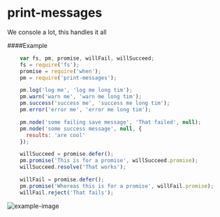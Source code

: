 print-messages
==============

We console a lot, this handles it all


####Example

```js
    var fs, pm, promise, willFail, willSucceed;
    fs = require('fs');
    promise = require('when');
    pm = require('print-messages');

    pm.log('log me', 'log me long tim');
    pm.warn('warn me', 'warn me long tim');
    pm.success('success me', 'success me long tim');
    pm.error('error me', 'error me long tim');

    pm.node('some failing save message', 'That failed', null);
    pm.node('some success message', null, {
      results: 'are cool'
    });

    willSucceed = promise.defer();
    pm.promise('This is for a promise', willSucceed.promise);
    willSucceed.resolve('That works');

    willFail = promise.defer();
    pm.promise('Whereas this is for a promise', willFail.promise);
    willFail.reject('That fails');
```

![example-image](https://rawgithub.com/danschumann/print-messages/master/example_output.gif)

